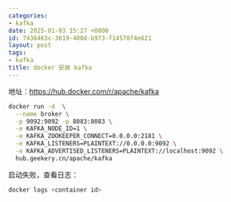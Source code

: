 ```yaml
---
categories:
- kafka
date: 2025-01-03 15:27 +0800
id: 7436463c-3619-400d-b973-f14578f4e621
layout: post
tags:
- kafka
title: docker 安装 kafka
---
```


地址：https://hub.docker.com/r/apache/kafka



```bash
docker run -d  \
  --name broker \
  -p 9092:9092 -p 8083:8083 \
  -e KAFKA_NODE_ID=1 \
  -e KAFKA_ZOOKEEPER_CONNECT=0.0.0.0:2181 \
  -e KAFKA_LISTENERS=PLAINTEXT://0.0.0.0:9092 \
  -e KAFKA_ADVERTISED_LISTENERS=PLAINTEXT://localhost:9092 \
  hub.geekery.cn/apache/kafka
```



启动失败，查看日志：

```bash
docker logs <container id>
```